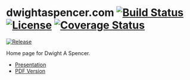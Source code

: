 # dwightaspencer.com [![Build Status](https://travis-ci.org/denzuko/dwightaspencer.com.svg?branch=gh-pages)](https://travis-ci.org/denzuko/dwightaspencer.com) [![License](https://img.shields.io/github/license/denzuko/dwightaspencer.com.svg?style=flat-square)](https://github.com/denzuko/dwightaspencer.com/LICENCE.md) [![Coverage Status](https://coveralls.io/repos/github/denzuko/dwightaspencer.com/badge.svg?branch=master)](https://coveralls.io/github/denzuko/dwightaspencer.com?branch=master)
[![Release](https://img.shields.io/github/tag/denzuko/dwightaspencer.com.svg?style=flat-square)](https://github.com/denzuko/dwightaspencer.com/tags)


Home page for Dwight A Spencer.


* [Presentation](https://gitpitch.com/denzuko/dwightaspencer.com/gh-pages)
* [PDF Version](https://gitprint.com/denzuko/dwightaspencer.com/blob/gh-pages/README.md)

